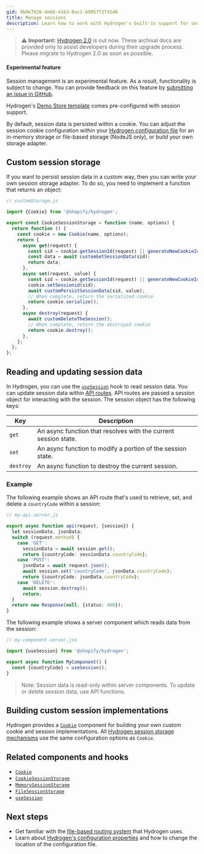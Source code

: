 ```yaml
---
gid: 9b0e7d26-de66-4163-8ac1-69057f2f4146
title: Manage sessions
description: Learn how to work with Hydrogen's built-in support for session management.
---
```


> ⚠️ **Important:** [Hydrogen 2.0](https://hydrogen.shopify.dev) is out now. These archival docs are provided only to assist developers during their upgrade process. Please migrate to Hydrogen 2.0 as soon as possible.


<aside class="note beta">
<h4>Experimental feature</h4>

<p>Session management is an experimental feature. As a result, functionality is subject to change. You can provide feedback on this feature by <a href="https://github.com/Shopify/hydrogen/issues">submitting an issue in GitHub</a>.</p>

</aside>

Hydrogen's [Demo Store template](/docs/tutorials/getting-started/templates) comes pre-configured with session support.

By default, session data is persisted within a cookie. You can adjust the session cookie configuration within your [Hydrogen configuration file](/docs/tutorials/configuration#session) for an in-memory storage or file-based storage (NodeJS only), or build your own storage adapter.

## Custom session storage

If you want to persist session data in a custom way, then you can write your own session storage adapter. To do so, you need to implement a function that returns an object:

```ts
// customStorage.js

import {Cookie} from '@shopify/hydrogen';

export const CookieSessionStorage = function (name, options) {
  return function () {
    const cookie = new Cookie(name, options);
    return {
      async get(request) {
        const sid = cookie.getSessionId(request) || generateNewCookieId();
        const data = await customGetSessionData(sid);
        return data;
      },
      async set(request, value) {
        const sid = cookie.getSessionId(request) || generateNewCookieId();
        cookie.setSessionid(sid);
        await customPersistSessionData(sid, value);
        // When complete, return the serialized cookie
        return cookie.serialize();
      },
      async destroy(request) {
        await customDeleteTheSession();
        // When complete, return the destroyed cookie
        return cookie.destroy();
      },
    };
  };
};
```



## Reading and updating session data

In Hydrogen, you can use the [`useSession`](/api/hydrogen/hooks/framework/usesession) hook to read session data. You can update session data within [API routes](/docs/tutorials/routing#api-routes). API routes are passed a session object for interacting with the session. The session object has the following keys:

| Key       | Description                                                     |
| --------- | --------------------------------------------------------------- |
| `get`     | An async function that resolves with the current session state. |
| `set`     | An async function to modify a portion of the session state.     |
| `destroy` | An async function to destroy the current session.               |

### Example

The following example shows an API route that's used to retrieve, set, and delete a `countryCode` within a session:

```ts
// my-api.server.js

export async function api(request, {session}) {
  let sessionData, jsonData;
  switch (request.method) {
    case 'GET':
      sessionData = await session.get();
      return {countryCode: sessionData.countryCode};
    case 'POST':
      jsonData = await request.json();
      await session.set('countryCode', jsonData.countryCode);
      return {countryCode: jsonData.countryCode};
    case 'DELETE':
      await session.destroy();
      return;
  }
  return new Response(null, {status: 400});
}
```



The following example shows a server component which reads data from the session:

```ts
// my-component.server.jsx

import {useSession} from '@shopify/hydrogen';

export async function MyComponent() {
  const {countryCode} = useSession();
}
```



> Note:
> Session data is read-only within server components. To update or delete session data, use API functions.

## Building custom session implementations

Hydrogen provides a [`Cookie`](/api/hydrogen/components/framework/cookie) component for building your own custom cookie and session implementations. All [Hydrogen session storage mechanisms](/docs/tutorials/sessions#types-of-session-storage) use the same configuration options as `Cookie`.

## Related components and hooks

- [`Cookie`](/api/hydrogen/components/framework/cookie)
- [`CookieSessionStorage`](/api/hydrogen/components/framework/cookiesessionstorage)
- [`MemorySessionStorage`](/api/hydrogen/components/framework/memorysessionstorage)
- [`FileSessionStorage`](/api/hydrogen/components/framework/filesessionstorage)
- [`useSession`](/api/hydrogen/hooks/framework/usesession)

## Next steps

- Get familiar with the [file-based routing system](/docs/tutorials/routing) that Hydrogen uses.
- Learn about [Hydrogen's configuration properties](/docs/tutorials/configuration) and how to change the location of the configuration file.
